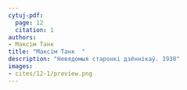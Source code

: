 ```yaml
---
cytuj-pdf:
  page: 12
  citation: 1
authors:
- Максім Танк  
title: "Максім Танк  "
description: "Невядомыя старонкі дзённікаў. 1938"
images:
- cites/12-1/preview.png
---
```

